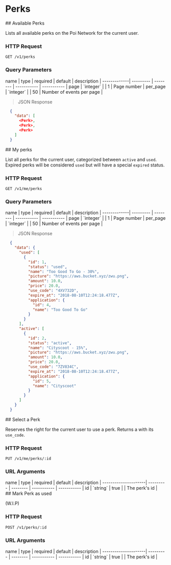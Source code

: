 # Perks

<div class="public-endpoint"></div>
## Available Perks 

Lists all available perks on the Poi Network for the current user.

### HTTP Request

`GET /v1/perks`

### Query Parameters

<div class="params-table"></div>
name         | type      | required | default     | description |
-------------| --------- | -------- | ----------- | ----------- |
page         | `integer` |          | 1           | Page number |
per_page     | `integer` |          | 50          | Number of events per page |

>  JSON Response

```json
  {
    "data": [
      <Perk>,
      <Perk>,
      <Perk>
    ]
  }
```

<div class="public-endpoint"></div>
## My perks 

List all perks for the current user, categorized between `active` and `used`. Expired perks will be considered `used` but will have a special `expired` status.

### HTTP Request

`GET /v1/me/perks`

### Query Parameters

<div class="params-table"></div>
name         | type      | required | default     | description |
-------------| --------- | -------- | ----------- | ----------- |
page         | `integer` |          | 1           | Page number |
per_page     | `integer` |          | 50          | Number of events per page |

>  JSON Response

```json
  {
    "data": {
      "used": [
        {
          "id": 1,
          "status": "used",
          "name": "Too Good To Go - 30%",
          "picture": "https://aws.bucket.xyz/zwu.png",
          "amount": 10.0,
          "price": 20.0,
          "use_code": "4XV732D",
          "expire_at": "2018-08-10T12:24:18.477Z",
          "application": {
            "id": 4,
            "name": "Too Good To Go"
          }
        }
      ],
      "active": [
        {
          "id": 2,
          "status": "active",
          "name": "Cityscoot - 15%",
          "picture": "https://aws.bucket.xyz/zwu.png",
          "amount": 10.0,
          "price": 20.0,
          "use_code": "7ZV834C",
          "expire_at": "2018-08-10T12:24:18.477Z",
          "application": {
            "id": 5,
            "name": "Cityscoot"
          }
        }        
      ]
    }
  }
```

<div class="public-endpoint"></div>
## Select a Perk

Reserves the right for the current user to use a perk. Returns a [<Perk>](#perk) with its `use_code`.

### HTTP Request

`PUT /v1/me/perks/:id`

### URL Arguments

<div class="params-table"></div>
name                 | type      | required | default     | description |
---------------------| --------- | -------- | ----------- | ----------- |
id                   | `string`  | true     |         | The perk's id | 

<div class="private-endpoint"></div>
## Mark Perk as used

(W.I.P)

### HTTP Request

`POST /v1/perks/:id`

### URL Arguments

<div class="params-table"></div>
name                 | type      | required | default     | description |
---------------------| --------- | -------- | ----------- | ----------- |
id                   | `string`  | true     |         | The perk's id | 